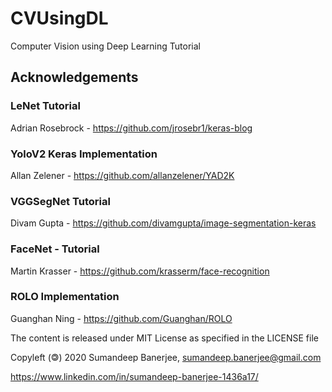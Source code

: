 # CVUsingDL
Computer Vision using Deep Learning Tutorial

## Acknowledgements
### LeNet Tutorial
Adrian Rosebrock - 
https://github.com/jrosebr1/keras-blog

### YoloV2 Keras Implementation
Allan Zelener - https://github.com/allanzelener/YAD2K

### VGGSegNet Tutorial
Divam Gupta - https://github.com/divamgupta/image-segmentation-keras

### FaceNet - Tutorial
Martin Krasser - https://github.com/krasserm/face-recognition

### ROLO Implementation
Guanghan Ning - https://github.com/Guanghan/ROLO

The content is released under MIT License as specified in the LICENSE file

Copyleft (&#127279;) 2020 Sumandeep Banerjee, sumandeep.banerjee@gmail.com

https://www.linkedin.com/in/sumandeep-banerjee-1436a17/
